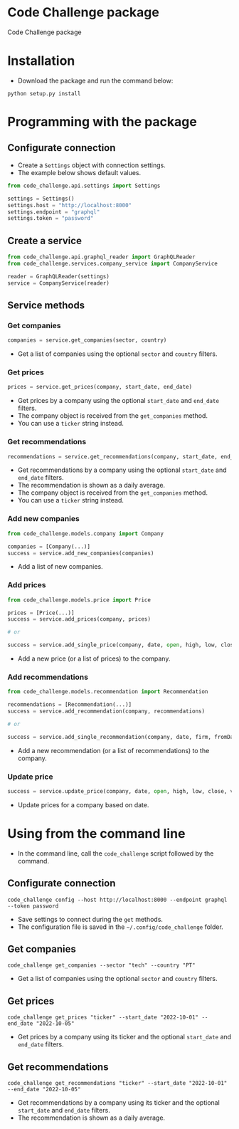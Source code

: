 # Code Challenge package

Code Challenge package

# Installation

- Download the package and run the command below:

```console
python setup.py install
```

# Programming with the package

## Configurate connection

- Create a `Settings` object with connection settings.
- The example below shows default values.

```python
from code_challenge.api.settings import Settings

settings = Settings()
settings.host = "http://localhost:8000"
settings.endpoint = "graphql"
settings.token = "password"
```

## Create a service

```python
from code_challenge.api.graphql_reader import GraphQLReader
from code_challenge.services.company_service import CompanyService

reader = GraphQLReader(settings)
service = CompanyService(reader)
```

## Service methods

### Get companies

```python
companies = service.get_companies(sector, country)
```

- Get a list of companies using the optional `sector` and `country` filters.

### Get prices

```python
prices = service.get_prices(company, start_date, end_date)
```

- Get prices by a company using the optional `start_date` and `end_date` filters.
- The company object is received from the `get_companies` method.
- You can use a `ticker` string instead.

### Get recommendations

```python
recommendations = service.get_recommendations(company, start_date, end_date)
```

- Get recommendations by a company using the optional `start_date` and `end_date` filters.
- The recommendation is shown as a daily average.
- The company object is received from the `get_companies` method.
- You can use a `ticker` string instead.

### Add new companies

```python
from code_challenge.models.company import Company

companies = [Company(...)]
success = service.add_new_companies(companies)
```

- Add a list of new companies.

### Add prices

```python
from code_challenge.models.price import Price

prices = [Price(...)]
success = service.add_prices(company, prices)

# or

success = service.add_single_price(company, date, open, high, low, close, volume)
```

- Add a new price (or a list of prices) to the company.

### Add recommendations

```python
from code_challenge.models.recommendation import Recommendation

recommendations = [Recommendation(...)]
success = service.add_recommendation(company, recommendations)

# or

success = service.add_single_recommendation(company, date, firm, fromDate, toDate)
```

- Add a new recommendation (or a list of recommendations) to the company.

### Update price

```python
success = service.update_price(company, date, open, high, low, close, volume)
```

- Update prices for a company based on date.

# Using from the command line

- In the command line, call the `code_challenge` script followed by the command.

## Configurate connection

```console
code_challenge config --host http://localhost:8000 --endpoint graphql --token password
```

- Save settings to connect during the `get` methods.
- The configuration file is saved in the `~/.config/code_challenge` folder.

## Get companies

```console
code_challenge get_companies --sector "tech" --country "PT"
```

- Get a list of companies using the optional `sector` and `country` filters.

## Get prices

```
code_challenge get_prices "ticker" --start_date "2022-10-01" --end_date "2022-10-05"
```

- Get prices by a company using its ticker and the optional `start_date` and `end_date` filters.

## Get recommendations

```
code_challenge get_recommendations "ticker" --start_date "2022-10-01" --end_date "2022-10-05"
```

- Get recommendations by a company using its ticker and the optional `start_date` and `end_date` filters.
- The recommendation is shown as a daily average.
